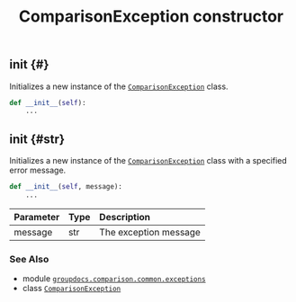 ﻿---
title: ComparisonException constructor
second_title: GroupDocs.Comparison for Python via .NET API References
description: 
type: docs
url: /python-net/groupdocs.comparison.common.exceptions/comparisonexception/__init__/
is_root: false
weight: 10
---

## __init__ {#}

Initializes a new instance of the [`ComparisonException`](/comparison/python-net/groupdocs.comparison.common.exceptions/comparisonexception) class.



```python
def __init__(self):
    ...
```




## __init__ {#str}

Initializes a new instance of the [`ComparisonException`](/comparison/python-net/groupdocs.comparison.common.exceptions/comparisonexception) class with a specified error message.



```python
def __init__(self, message):
    ...
```


| Parameter | Type | Description |
| :- | :- | :- |
| message | str | The exception message |



### See Also
* module [`groupdocs.comparison.common.exceptions`](../../)
* class [`ComparisonException`](/comparison/python-net/groupdocs.comparison.common.exceptions/comparisonexception)
